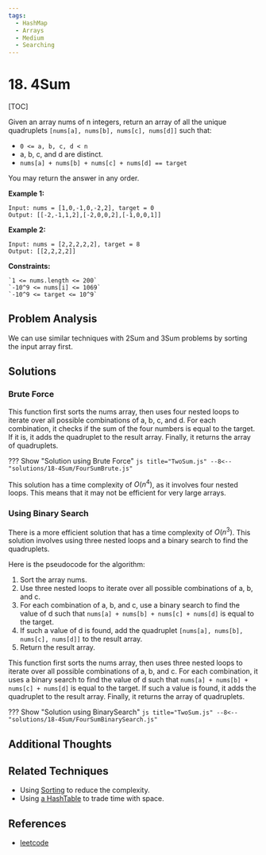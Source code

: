 ```yaml
---
tags:
  - HashMap
  - Arrays
  - Medium
  - Searching
---
```


# 18. 4Sum

[TOC]

Given an array nums of n integers, return an array of all the unique quadruplets `[nums[a], nums[b], nums[c], nums[d]]` such that:

- `0 <= a, b, c, d < n`
- a, b, c, and d are distinct.
- `nums[a] + nums[b] + nums[c] + nums[d] == target`

You may return the answer in any order.

**Example 1:**

```
Input: nums = [1,0,-1,0,-2,2], target = 0
Output: [[-2,-1,1,2],[-2,0,0,2],[-1,0,0,1]]
```

**Example 2:**

```
Input: nums = [2,2,2,2,2], target = 8
Output: [[2,2,2,2]]
```

**Constraints:**

```
`1 <= nums.length <= 200`
`-10^9 <= nums[i] <= 1069`
`-10^9 <= target <= 10^9`
```

## Problem Analysis

We can use similar techniques with 2Sum and 3Sum problems by sorting the input array first.

## Solutions

### Brute Force

This function first sorts the nums array, then uses four nested loops to iterate over all possible combinations of a, b, c, and d. For each combination, it checks if the sum of the four numbers is equal to the target. If it is, it adds the quadruplet to the result array. Finally, it returns the array of quadruplets.

??? Show "Solution using Brute Force"
    ```js title="TwoSum.js"
    --8<-- "solutions/18-4Sum/FourSumBrute.js"
    ```

This solution has a time complexity of $O(n^4)$, as it involves four nested loops. This means that it may not be efficient for very large arrays.

### Using Binary Search

There is a more efficient solution that has a time complexity of $O(n^3)$. This solution involves using three nested loops and a binary search to find the quadruplets.

Here is the pseudocode for the algorithm:

1. Sort the array nums.
2. Use three nested loops to iterate over all possible combinations of a, b, and c.
3. For each combination of a, b, and c, use a binary search to find the value of d such that `nums[a] + nums[b] + nums[c] + nums[d]` is equal to the target.
4. If such a value of d is found, add the quadruplet `[nums[a], nums[b], nums[c], nums[d]]` to the result array.
5. Return the result array.

This function first sorts the nums array, then uses three nested loops to iterate over all possible combinations of a, b, and c. For each combination, it uses a binary search to find the value of d such that `nums[a] + nums[b] + nums[c] + nums[d]` is equal to the target. If such a value is found, it adds the quadruplet to the result array. Finally, it returns the array of quadruplets.

??? Show "Solution using BinarySearch"
    ```js title="TwoSum.js"
    --8<-- "solutions/18-4Sum/FourSumBinarySearch.js"
    ```

## Additional Thoughts

## Related Techniques

- Using [Sorting](/techniques/#5-using-sorting-to-reduce-complexity) to reduce the complexity.
- Using [a HashTable](/techniques/#2-consider-trading-time-with-space) to trade time with space.

## References

- [leetcode](https://leetcode.com/problems/4sum/)
